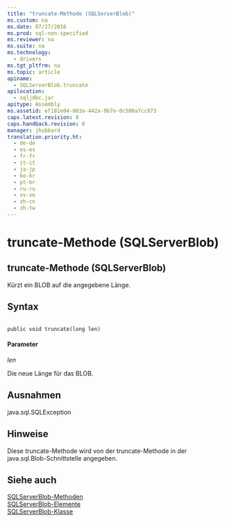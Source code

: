 ```yaml
---
title: "truncate-Methode (SQLServerBlob)"
ms.custom: na
ms.date: 07/27/2016
ms.prod: sql-non-specified
ms.reviewer: na
ms.suite: na
ms.technology: 
  - drivers
ms.tgt_pltfrm: na
ms.topic: article
apiname: 
  - SQLServerBlob.truncate
apilocation: 
  - sqljdbc.jar
apitype: Assembly
ms.assetid: ef181e04-003a-442a-9b7e-0c508a7cc873
caps.latest.revision: 8
caps.handback.revision: 8
manager: jhubbard
translation.priority.ht: 
  - de-de
  - es-es
  - fr-fr
  - it-it
  - ja-jp
  - ko-kr
  - pt-br
  - ru-ru
  - sv-se
  - zh-cn
  - zh-tw
---
```

# truncate-Methode (SQLServerBlob)
    
## truncate\-Methode \(SQLServerBlob\)  
 Kürzt ein BLOB auf die angegebene Länge.  
  
## Syntax  
  
```  
  
public void truncate(long len)  
```  
  
#### Parameter  
 *len*  
  
 Die neue Länge für das BLOB.  
  
## Ausnahmen  
 java.sql.SQLException  
  
## Hinweise  
 Diese truncate\-Methode wird von der truncate\-Methode in der java.sql.Blob\-Schnittstelle angegeben.  
  
## Siehe auch  
 [SQLServerBlob-Methoden](../content/SQLServerBlob-Methods.md)   
 [SQLServerBlob-Elemente](../content/SQLServerBlob-Members.md)   
 [SQLServerBlob-Klasse](../content/SQLServerBlob-Class.md)  
  
  
